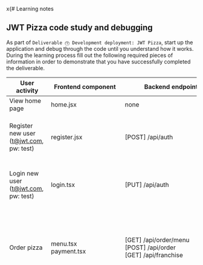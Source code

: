 x{# Learning notes

## JWT Pizza code study and debugging

As part of `Deliverable ⓵ Development deployment: JWT Pizza`, start up the application and debug through the code until you understand how it works. During the learning process fill out the following required pieces of information in order to demonstrate that you have successfully completed the deliverable.

| User activity                                       | Frontend component | Backend endpoints | Database SQL |
| --------------------------------------------------- | ------------------ | ----------------- | ------------ |
| View home page                                      |   home.jsx         |     none          |      none    |
| Register new user<br/>(t@jwt.com, pw: test)         |   register.jsx     |  [POST] /api/auth |    INSERT INTO user (name, email, password) VALUES (?, ?, ?) <br> INSERT INTO userRole (userId, role, objectId) VALUES (?, ?, ?)|
| Login new user<br/>(t@jwt.com, pw: test)            | login.tsx|[PUT] /api/auth | SELECT * FROM user WHERE email=? <br>SELECT * FROM userRole WHERE userId=? <br>INSERT INTO auth (token, userId) VALUES (?, ?)          |
| Order pizza                                         | menu.tsx<br>payment.tsx | [GET] /api/order/menu <br> [POST] /api/order <br> [GET] /api/franchise | INSERT INTO dinerOrder (dinerId, franchiseId, storeId, date) VALUES (?, ?, ?, now()) <br> SELECT * FROM menu<br>SELECT id, name FROM franchise <br> SELECT id, name FROM store WHERE franchiseId=?|
| Verify pizza                                        |delivery.tsx |[POST] /api/order/verify| none |
| View profile page                                   |dinerDashboard.tsx|[GET]/api/order|SELECT id, franchiseId, storeId, date FROM dinerOrder WHERE dinerId=?<br>SELECT id, menuId, description, price FROM orderItem WHERE orderId=?|
| View franchise<br/>(as diner)                       | franchiseDashboard.tsx|[GET]/api/franchise/4| SELECT userId FROM auth WHERE token=?         |
| Logout                                              |logout.tsx|[DELETE] /api/auth|SELECT userId FROM auth WHERE token=?<br>DELETE FROM auth WHERE token=?|
| View About page                                     | about.tsx  | none |   none           |
| View History page                                   | history.tsx  | none  |  none         |
| Login as franchisee<br/>(f@jwt.com, pw: franchisee) |login.tsx| [PUT] /api/auth  |SELECT * FROM user WHERE email=? <br>SELECT * FROM userRole WHERE userId=?<br>SELECT * FROM userRole WHERE userId=?<br> INSERT INTO auth (token, userId) VALUES (?, ?)              |
| View franchise<br/>(as franchisee)                  |franchiseDashboard.tsx|[GET]/api/franchise/3|SELECT userId FROM auth WHERE token=?<br>SELECT objectId FROM userRole WHERE role='franchisee' AND userId=? <br> SELECT id, name FROM franchise WHERE id in (${franchiseIds.join(',')})             |
| Create a store                                      |franchiseDashboard.tsx<br>createStore.tsx |[POST] /api/franchise/1/store<br>[GET] /api/franchise/3 |SELECT userId FROM auth WHERE token=?<br>SELECT id, name FROM user WHERE email=?<br>INSERT INTO franchise (name) VALUES (?)<br>INSERT INTO userRole (userId, role, objectId) VALUES (?, ?, ?)<br>SELECT objectId FROM userRole WHERE role='franchisee' AND userId=?<br>SELECT id, name FROM franchise WHERE id in (${franchiseIds.join(',')}) |
| Close a store                                       |franchiseDashboard.tsx<br>closeStore.tsx|[DELETE]/api/franchise/1/store/2<br>[GET]api/franchise/3|SELECT u.id, u.name, u.email FROM userRole AS ur JOIN user AS u ON u.id=ur.userId WHERE ur.objectId=? AND ur.role='franchisee<br>SELECT s.id, s.name, COALESCE(SUM(oi.price), 0) AS totalRevenue FROM dinerOrder AS do JOIN orderItem AS oi ON do.id=oi.orderId RIGHT JOIN store AS s ON s.id=do.storeId WHERE s.franchiseId=? GROUP BY s.id<br>DELETE FROM store WHERE franchiseId=? AND id=?<br>SELECT objectId FROM userRole WHERE role='franchisee' AND userId=?<br>SELECT id, name FROM franchise WHERE id in (${franchiseIds.join(',')})            |
| Login as admin<br/>(a@jwt.com, pw: admin)           |login.tsx|[PUT]/api/auth|SELECT * FROM user WHERE email=?<br>SELECT * FROM userRole WHERE userId=?<br>INSERT INTO auth (token, userId) VALUES (?, ?)              |
| View Admin page                                     |adminDashboard.tsx|[GET]/api/franchise|SELECT userId FROM auth WHERE token=?<br>SELECT id, name FROM franchise<br>SELECT id, name FROM store WHERE franchiseId=?|
| Create a franchise for t@jwt.com                    |createFranchise.tsx|[POST]/api/franchise<br>[GET]/api/franchise|SELECT id, name FROM user WHERE email=?<br>INSERT INTO franchise (name) VALUES (?)<br>INSERT INTO userRole (userId, role, objectId) VALUES (?, ?, ?)<br>SELECT id, name FROM franchise<br>SELECT id, name FROM store WHERE franchiseId=?             |
| Close the franchise for t@jwt.com                   |adminDashboard.tsx<br>closeFranchise.tsx<br>adminDashboard.tsx|[DELETE]/api/franchise/3<br>[GET]/api/franchise|DELETE FROM store WHERE franchiseId=?<br>DELETE FROM userRole WHERE objectId=?<br>DELETE FROM franchise WHERE id=?<br> SELECT id, name FROM franchise <br> SELECT id, name FROM store WHERE franchiseId=?              |
